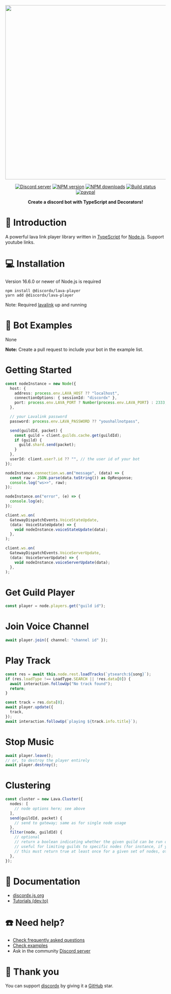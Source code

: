 <div>
  <p align="center">
    <a href="https://discordx.js.org" target="_blank" rel="nofollow">
      <img src="https://discordx.js.org/discordx.svg" width="546" />
    </a>
  </p>
  <div align="center" class="badge-container">
    <a href="https://discordx.js.org/discord"
      ><img
        src="https://img.shields.io/discord/874802018361950248?color=5865F2&logo=discord&logoColor=white"
        alt="Discord server"
    /></a>
    <a href="https://www.npmjs.com/package/@discordx/lava-player"
      ><img
        src="https://img.shields.io/npm/v/@discordx/lava-player.svg?maxAge=3600"
        alt="NPM version"
    /></a>
    <a href="https://www.npmjs.com/package/@discordx/lava-player"
      ><img
        src="https://img.shields.io/npm/dt/@discordx/lava-player.svg?maxAge=3600"
        alt="NPM downloads"
    /></a>
    <a href="https://github.com/discordx-ts/discordx/actions"
      ><img
        src="https://github.com/discordx-ts/discordx/workflows/Build/badge.svg"
        alt="Build status"
    /></a>
    <a href="https://www.paypal.me/vijayxmeena"
      ><img
        src="https://img.shields.io/badge/donate-paypal-F96854.svg"
        alt="paypal"
    /></a>
  </div>
  <p align="center">
    <b> Create a discord bot with TypeScript and Decorators! </b>
  </p>
</div>

# 📖 Introduction

A powerful lava link player library written in [TypeScript](https://www.typescriptlang.org) for [Node.js](https://nodejs.org). Support youtube links.

# 💻 Installation

Version 16.6.0 or newer of Node.js is required

```
npm install @discordx/lava-player
yarn add @discordx/lava-player
```

Note: Required [lavalink](https://github.com/freyacodes/Lavalink) up and running

# 🤖 Bot Examples

None

**Note:** Create a pull request to include your bot in the example list.

# Getting Started

```ts
const nodeInstance = new Node({
  host: {
    address: process.env.LAVA_HOST ?? "localhost",
    connectionOptions: { sessionId: "discordx" },
    port: process.env.LAVA_PORT ? Number(process.env.LAVA_PORT) : 2333,
  },

  // your Lavalink password
  password: process.env.LAVA_PASSWORD ?? "youshallnotpass",

  send(guildId, packet) {
    const guild = client.guilds.cache.get(guildId);
    if (guild) {
      guild.shard.send(packet);
    }
  },
  userId: client.user?.id ?? "", // the user id of your bot
});

nodeInstance.connection.ws.on("message", (data) => {
  const raw = JSON.parse(data.toString()) as OpResponse;
  console.log("ws>>", raw);
});

nodeInstance.on("error", (e) => {
  console.log(e);
});

client.ws.on(
  GatewayDispatchEvents.VoiceStateUpdate,
  (data: VoiceStateUpdate) => {
    void nodeInstance.voiceStateUpdate(data);
  },
);

client.ws.on(
  GatewayDispatchEvents.VoiceServerUpdate,
  (data: VoiceServerUpdate) => {
    void nodeInstance.voiceServerUpdate(data);
  },
);
```

# Get Guild Player

```ts
const player = node.players.get("guild id");
```

# Join Voice Channel

```ts
await player.join({ channel: "channel id" });
```

# Play Track

```ts
const res = await this.node.rest.loadTracks(`ytsearch:${song}`);
if (res.loadType !== LoadType.SEARCH || !res.data[0]) {
  await interaction.followUp("No track found");
  return;
}

const track = res.data[0];
await player.update({
  track,
});
await interaction.followUp(`playing ${track.info.title}`);
```

# Stop Music

```ts
await player.leave();
// or, to destroy the player entirely
await player.destroy();
```

# Clustering

```ts
const cluster = new Lava.Cluster({
  nodes: [
    // node options here; see above
  ],
  send(guildId, packet) {
    // send to gateway; same as for single node usage
  },
  filter(node, guildId) {
    // optional
    // return a boolean indicating whether the given guild can be run on the given node
    // useful for limiting guilds to specific nodes (for instance, if you setup lavalink edge servers to minimize latency)
    // this must return true at least once for a given set of nodes, otherwise some methods may error
  },
});
```

# 📜 Documentation

- [discordx.js.org](https://discordx.js.org)
- [Tutorials (dev.to)](https://dev.to/vijayymmeena/series/14317)

# ☎️ Need help?

- [Check frequently asked questions](https://discordx.js.org/docs/faq)
- [Check examples](https://github.com/discordx-ts/discordx/tree/main/packages/discordx/examples)
- Ask in the community [Discord server](https://discordx.js.org/discord)

# 💖 Thank you

You can support [discordx](https://www.npmjs.com/package/discordx) by giving it a [GitHub](https://github.com/discordx-ts/discordx) star.
